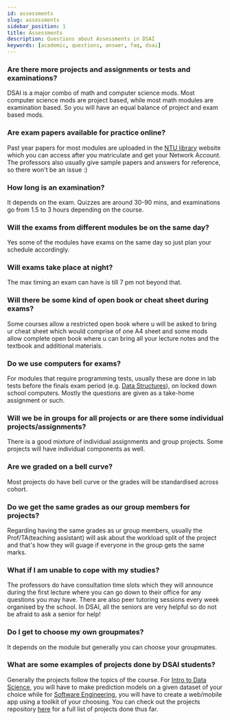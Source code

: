 ```yaml
---
id: assessments
slug: assessments
sidebar_position: 1
title: Assessments
description: Questions about Assessments in DSAI
keywords: [academic, questions, answer, faq, dsai]
---
```


### Are there more projects and assignments or tests and examinations?

DSAI is a major combo of math and computer science mods. Most computer science mods are project based, while most math modules are examination based. So you will have an equal balance of project and exam based mods.

### Are exam papers available for practice online?

Past year papers for most modules are uploaded in the [NTU library](https://ts.ntu.edu.sg/sites/lib-repository/exam-question-papers) website which you can access after you matriculate and get your Network Account. The professors also usually give sample papers and answers for reference, so there won't be an issue :)

### How long is an examination?

It depends on the exam. Quizzes are around 30-90 mins, and examinations go from 1.5 to 3 hours depending on the course.

### Will the exams from different modules be on the same day?

Yes some of the modules have exams on the same day so just plan your schedule accordingly.

### Will exams take place at night?

The max timing an exam can have is till 7 pm not beyond that.

### Will there be some kind of open book or cheat sheet during exams?

Some courses allow a restricted open book where u will be asked to bring ur cheat sheet which would comprise of one A4 sheet and some mods allow complete open book where u can bring all your lecture notes and the textbook and additional materials.

### Do we use computers for exams?

For modules that require programming tests, usually these are done in lab tests before the finals exam period (e.g. [Data Structures](../../Module-Review/Y1S2/SC1007%20Data%20Structures%20and%20Algorithms.md)), on locked down school computers. Mostly the questions are given as a take-home assignment or such.

### Will we be in groups for all projects or are there some individual projects/assignments?

There is a good mixture of individual assignments and group projects. Some projects will have individual components as well.

### Are we graded on a bell curve?

Most projects do have bell curve or the grades will be standardised across cohort.

### Do we get the same grades as our group members for projects?

Regarding having the same grades as ur group members, usually the Prof/TA(teaching assistant) will ask about the workload split of the project and that's how they will guage if everyone in the group gets the same marks.

### What if I am unable to cope with my studies?

The professors do have consultation time slots which they will announce during the first lecture where you can go down to their office for any questions you may have. There are also peer tutoring sessions every week organised by the school. In DSAI, all the seniors are very helpful so do not be afraid to ask a senior for help!

### Do I get to choose my own groupmates?

It depends on the module but generally you can choose your groupmates.

### What are some examples of projects done by DSAI students?

Generally the projects follow the topics of the course. For [Intro to Data Science](../../Module-Review/Y1S2/SC1015%20Introduction%20to%20Data%20Science%20and%20AI.md), you will have to make prediction models on a given dataset of your choice while for [Software Engineering](../../Module-Review/Y2S1/SC2006%20Software%20Engineering.md), you will have to create a web/mobile app using a toolkit of your choosing. You can check out the projects repository [here](https://github.com/NTU-DSAI/DSAI-Projects) for a full list of projects done thus far.
